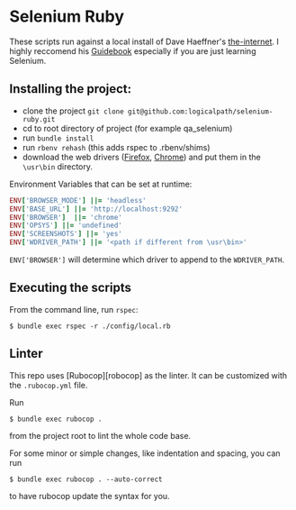 # Selenium Ruby

These scripts run against a local install of Dave Haeffner's [the-internet](https://github.com/saucelabs/the-internet). I highly reccomend his [Guidebook](https://seleniumguidebook.com/) especially if you are just learning Selenium.

## Installing the project:

- clone the project `git clone git@github.com:logicalpath/selenium-ruby.git`
- cd to root directory of project (for example qa_selenium)
- run `bundle install`
- run `rbenv rehash` (this adds rspec to .rbenv/shims)
- download the web drivers ([Firefox][geckodriver], [Chrome][chromedriver]) and put them in the `\usr\bin` directory.

Environment Variables that can be set at runtime:

```ruby
ENV['BROWSER_MODE'] ||= 'headless'
ENV['BASE_URL'] ||= 'http://localhost:9292'
ENV['BROWSER']  ||= 'chrome'
ENV['OPSYS'] ||= 'undefined'
ENV['SCREENSHOTS'] ||= 'yes'
ENV['WDRIVER_PATH'] ||= '<path if different from \usr\bin>'
```

`ENV['BROWSER']` will determine which driver to append to the `WDRIVER_PATH`.

## Executing the scripts

From the command line, run `rspec`:

```
$ bundle exec rspec -r ./config/local.rb
```

## Linter

This repo uses [Rubocop][robocop] as the linter. It can be customized with the `.rubocop.yml` file.

Run

```
$ bundle exec rubocop .
```

from the project root to lint the whole code base.

For some minor or simple changes, like indentation and spacing, you can run

```
$ bundle exec rubocop . --auto-correct
```

to have rubocop update the syntax for you.

[rubocop]: https://github.com/bbatsov/rubocop
[geckodriver]: https://github.com/mozilla/geckodriver/releases
[chromedriver]: http://chromedriver.chromium.org/downloads
